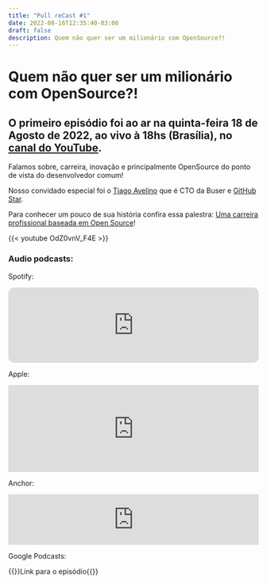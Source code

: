 ```yaml
---
title: "Pull reCast #1"
date: 2022-08-16T12:35:40-03:00
draft: false
description: Quem não quer ser um milionário com OpenSource?!
---
```


# Quem não quer ser um milionário com OpenSource?!

## O primeiro episódio foi ao ar na quinta-feira 18 de Agosto de 2022, ao vivo à 18hs (Brasília), no [canal do YouTube](https://www.youtube.com/channel/UC4FvW-Q6kVLeZuvhGb4txrQ).

Falamos sobre, carreira, inovação e principalmente OpenSource do ponto de vista do desenvolvedor comum!

Nosso convidado especial foi o [Tiago Avelino](http://avelino.run) que é CTO da Buser e [GitHub Star](https://stars.github.com/profiles/avelino/).

Para conhecer um pouco de sua história confira essa palestra: [Uma carreira profissional baseada em Open Source](https://avelino.run/palestra-uma-carreira-profissional-baseada-em-open-source-engenharia-de-software/)!

{{< youtube OdZ0vnV_F4E >}}

### Audio podcasts:

Spotify:

<iframe style="border-radius:12px" src="https://open.spotify.com/embed/episode/09AjYBJfeTYfL8kQeE0uRm?utm_source=generator" width="100%" height="152" frameBorder="0" allowfullscreen="" allow="autoplay; clipboard-write; encrypted-media; fullscreen; picture-in-picture" loading="lazy"></iframe>

Apple:

<iframe allow="autoplay *; encrypted-media *; fullscreen *; clipboard-write" frameborder="0" height="175" style="width:100%;max-width:660px;overflow:hidden;background:transparent;" sandbox="allow-forms allow-popups allow-same-origin allow-scripts allow-storage-access-by-user-activation allow-top-navigation-by-user-activation" src="https://embed.podcasts.apple.com/us/podcast/1-quem-n%C3%A3o-quer-ser-um-milion%C3%A1rio-com-opensource/id1643158720?i=1000578178572"></iframe>

Anchor:

<iframe src="https://anchor.fm/pullrecast/embed/episodes/1---Quem-no-quer-ser-um-milionrio-com-OpenSource-e1n7h88/a-a8f8cr1" height="102px" width="100%" frameborder="0" scrolling="no"></iframe>

Google Podcasts:

{{<link href="https://podcasts.google.com/feed/aHR0cHM6Ly9hbmNob3IuZm0vcy9iNDExYThjOC9wb2RjYXN0L3Jzcw/episode/ZThiMGMyNGYtZTAxOC00ZGJiLTk3ZjYtMGY5N2RkZTZlYzM0">}}Link para o episódio{{</link>}}